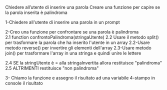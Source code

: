 Chiedere all’utente di inserire una parola Creare una funzione per capire se la parola inserita è palindroma

1-Chiedere all'utente di inserire una parola in un prompt

2-Creo una funzione per confrontare se una parola è palindroma   
 2.1 function confrontoPalindroma(stringaUtente) 
 2.2 Usare il metodo split() per trasformare la parola che ha inserito l'utente in un array
 2.2-Usare metodo reverse() per invertire gli elementi dell'array
 2.3-Usare metodo join() per trasformare l'array in una stringa e quindi unire le lettere

2.4 SE la  stringUtente è = alla stringaInvertita allora  restituisce "palindroma"
2.5 ALTRIMENTI restituisce "non palindroma"

3- Chiamo la funzione e assegno il risultato ad una variabile
4-stampo in console il risultato